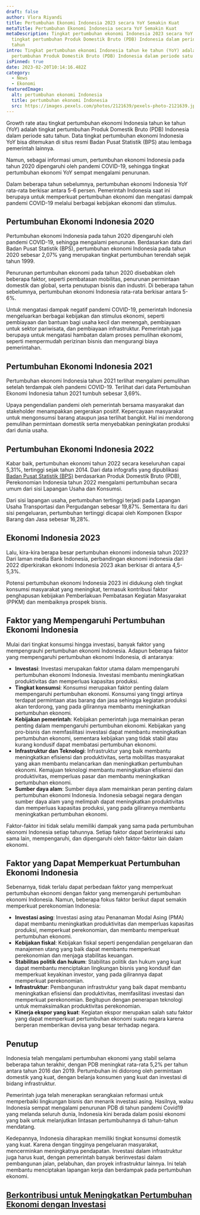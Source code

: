 ```yaml
---
draft: false
author: Vlora Riyandi
title: Pertumbuhan Ekonomi Indonesia 2023 secara YoY Semakin Kuat
metaTitle: Pertumbuhan Ekonomi Indonesia secara YoY Semakin Kuat
metaDescription: Tingkat pertumbuhan ekonomi Indonesia 2023 secara YoY adalah
  tingkat pertumbuhan Produk Domestik Bruto (PDB) Indonesia dalam periode satu
  tahun
intro: Tingkat pertumbuhan ekonomi Indonesia tahun ke tahun (YoY) adalah tingkat
  pertumbuhan Produk Domestik Bruto (PDB) Indonesia dalam periode satu tahun
isPinned: true
date: 2023-02-20T10:14:16.482Z
category:
  - News
  - Ekonomi
featuredImage:
  alt: pertumbuhan ekonomi Indonesia
  title: pertumbuhan ekonomi Indonesia
  src: https://images.pexels.com/photos/2121639/pexels-photo-2121639.jpeg?auto=compress&cs=tinysrgb&w=600
---
```

Growth rate atau tingkat pertumbuhan ekonomi Indonesia tahun ke tahun (YoY) adalah tingkat pertumbuhan Produk Domestik Bruto (PDB) Indonesia dalam periode satu tahun. Data tingkat pertumbuhan ekonomi Indonesia YoY bisa ditemukan di situs resmi Badan Pusat Statistik (BPS) atau lembaga pemerintah lainnya.

Namun, sebagai informasi umum, pertumbuhan ekonomi Indonesia pada tahun 2020 dipengaruhi oleh pandemi COVID-19, sehingga tingkat pertumbuhan ekonomi YoY sempat mengalami penurunan. 

Dalam beberapa tahun sebelumnya, pertumbuhan ekonomi Indonesia YoY rata-rata berkisar antara 5-6 persen. Pemerintah Indonesia saat ini berupaya untuk memperkuat pertumbuhan ekonomi dan mengatasi dampak pandemi COVID-19 melalui berbagai kebijakan ekonomi dan stimulus.

## Pertumbuhan Ekonomi Indonesia 2020

Pertumbuhan ekonomi Indonesia pada tahun 2020 dipengaruhi oleh pandemi COVID-19, sehingga mengalami penurunan. Berdasarkan data dari Badan Pusat Statistik (BPS), pertumbuhan ekonomi Indonesia pada tahun 2020 sebesar 2,07% yang merupakan tingkat pertumbuhan terendah sejak tahun 1999.

Penurunan pertumbuhan ekonomi pada tahun 2020 disebabkan oleh beberapa faktor, seperti pembatasan mobilitas, penurunan permintaan domestik dan global, serta penutupan bisnis dan industri. Di beberapa tahun sebelumnya, pertumbuhan ekonomi Indonesia rata-rata berkisar antara 5-6%.

Untuk mengatasi dampak negatif pandemi COVID-19, pemerintah Indonesia mengeluarkan berbagai kebijakan dan stimulus ekonomi, seperti pembiayaan dan bantuan bagi usaha kecil dan menengah, pembiayaan untuk sektor pariwisata, dan pembiayaan infrastruktur. Pemerintah juga berupaya untuk mengatasi hambatan dalam proses pemulihan ekonomi, seperti mempermudah perizinan bisnis dan mengurangi biaya pemerintahan.

## Pertumbuhan Ekonomi Indonesia 2021

Pertumbuhan ekonomi Indonesia tahun 2021 terlihat mengalami pemulihan setelah terdampak oleh pandemi COVID-19. Terlihat dari data Pertumbuhan Ekonomi Indonesia tahun 2021 tumbuh sebesar 3,69%.

Upaya pengendalian pandemi oleh pemerintah bersama masyarakat dan stakeholder menampakkan pergerakan positif. Kepercayaan masyarakat untuk mengonsumsi barang ataupun jasa terlihat bangkit. Hal ini mendorong pemulihan permintaan domestik serta menyebabkan peningkatan produksi dari dunia usaha. 

## Pertumbuhan Ekonomi Indonesia 2022

Kabar baik, pertumbuhan ekonomi tahun 2022 secara keseluruhan capai 5,31%, tertinggi sejak tahun 2014. Dari data infografis yang dipublikasi [Badan Pusat Statistik (BPS)](https://www.bps.go.id/website/images/Pertumbuhan-Ekonomi-TW-IV-2022-ind.jpg) berdasarkan Produk Domestik Bruto (PDB), Perekonomian Indonesia tahun 2022 mengalami pertumbuhan secara umum dari sisi Lapangan Usaha dan Konsumsi. 

Dari sisi lapangan usaha, pertumbuhan tertinggi terjadi pada Lapangan Usaha Transportasi dan Pergudangan sebesar 19,87%. Sementara itu dari sisi pengeluaran, pertumbuhan tertinggi dicapai oleh Komponen Ekspor Barang dan Jasa sebesar 16,28%. 

## Ekonomi Indonesia 2023

Lalu, kira-kira berapa besar pertumbuhan ekonomi indonesia tahun 2023? Dari laman media Bank Indonesia, perbandingan ekonomi indonesia dari 2022 diperkirakan ekonomi Indonesia 2023 akan berkisar di antara 4,5-5,3%.

Potensi pertumbuhan ekonomi Indonesia 2023 ini didukung oleh tingkat konsumsi masyarakat yang meningkat, termasuk kontribusi faktor penghapusan kebijakan Pemberlakuan Pembatasan Kegiatan Masyarakat (PPKM) dan membaiknya prospek bisnis.

## Faktor yang Mempengaruhi Pertumbuhan Ekonomi Indonesia

Mulai dari tingkat konsumsi hingga investasi, banyak faktor yang mempengrauhi pertumbuhan ekonomi Indonesia. Adapun beberapa faktor yang mempengaruhi pertumbuhan ekonomi Indonesia, di antaranya:

* **Investasi**: Investasi merupakan faktor utama dalam mempengaruhi pertumbuhan ekonomi Indonesia. Investasi membantu meningkatkan produktivitas dan memperluas kapasitas produksi.
* **Tingkat konsumsi**: Konsumsi merupakan faktor penting dalam mempengaruhi pertumbuhan ekonomi. Konsumsi yang tinggi artinya terdapat permintaan atas barang dan jasa sehingga kegiatan produksi akan terdorong, yang pada gilirannya membantu meningkatkan pertumbuhan ekonomi.
* **Kebijakan pemerintah**: Kebijakan pemerintah juga memainkan peran penting dalam mempengaruhi pertumbuhan ekonomi. Kebijakan yang pro-bisnis dan memfasilitasi investasi dapat membantu meningkatkan pertumbuhan ekonomi, sementara kebijakan yang tidak stabil atau kurang kondusif dapat membatasi pertumbuhan ekonomi.
* **Infrastruktur dan Teknologi**: Infrastruktur yang baik membantu meningkatkan efisiensi dan produktivitas, serta mobilitas masyarakat yang akan membantu melancarkan dan meningkatkan pertumbuhan ekonomi. Kemajuan teknologi membantu meningkatkan efisiensi dan produktivitas, memperluas pasar dan membantu meningkatkan pertumbuhan ekonomi.
* **Sumber daya alam**: Sumber daya alam memainkan peran penting dalam pertumbuhan ekonomi Indonesia. Indonesia sebagai negara dengan sumber daya alam yang melimpah dapat meningkatkan produktivitas dan memperluas kapasitas produksi, yang pada gilirannya membantu meningkatkan pertumbuhan ekonomi.

Faktor-faktor ini tidak selalu memiliki dampak yang sama pada pertumbuhan ekonomi Indonesia setiap tahunnya. Setiap faktor dapat berinteraksi satu sama lain, mempengaruhi, dan dipengaruhi oleh faktor-faktor lain dalam ekonomi.

## Faktor yang Dapat Memperkuat Pertumbuhan Ekonomi Indonesia

Sebenarnya, tidak terlalu dapat perbedaan faktor yang memperkuat pertumbuhan ekonomi dengan faktor yang memengaruhi pertumbuhan ekonomi Indonesia. Namun, beberapa fokus faktor berikut dapat semakin memperkuat perekonomian Indonesia:

* **Investasi asing**: Investasi asing atau Penanaman Modal Asing (PMA) dapat membantu meningkatkan produktivitas dan memperluas kapasitas produksi, memperkuat perekonomian, dan membantu memperkuat pertumbuhan ekonomi.
* **Kebijakan fiskal**: Kebijakan fiskal seperti pengendalian pengeluaran dan manajemen utang yang baik dapat membantu memperkuat perekonomian dan menjaga stabilitas keuangan.
* **Stabilitas politik dan hukum**: Stabilitas politik dan hukum yang kuat dapat membantu menciptakan lingkungan bisnis yang kondusif dan memperkuat keyakinan investor, yang pada gilirannya dapat memperkuat perekonomian.
* **Infrastruktur**: Pembangunan infrastruktur yang baik dapat membantu meningkatkan efisiensi dan produktivitas, memfasilitasi investasi dan memperkuat perekonomian. Begitupun dengan penerapan teknologi untuk memaksimalkan produktivitas perekonomian.
* **Kinerja ekspor yang kuat**: Kegiatan ekspor merupakan salah satu faktor yang dapat memperkuat pertumbuhan ekonomi suatu negara karena berperan memberikan devisa yang besar terhadap negara.

## Penutup

Indonesia telah mengalami pertumbuhan ekonomi yang stabil selama beberapa tahun terakhir, dengan PDB meningkat rata-rata 5,2% per tahun antara tahun 2016 dan 2019. Pertumbuhan ini didorong oleh permintaan domestik yang kuat, dengan belanja konsumen yang kuat dan investasi di bidang infrastruktur. 

Pemerintah juga telah menerapkan serangkaian reformasi untuk memperbaiki lingkungan bisnis dan menarik investasi asing. Hasilnya, walau Indonesia sempat mengalami penurunan PDB di tahun pandemi Covid19 yang melanda seluruh dunia, Indonesia kini berada dalam posisi ekonomi yang baik untuk melanjutkan lintasan pertumbuhannya di tahun-tahun mendatang.

Kedepannya, Indonesia diharapkan memiliki tingkat konsumsi domestik yang kuat. Karena dengan tingginya pengeluaran masyarakat, mencerminkan meningkatnya pendapatan. Investasi dalam infrastruktur juga harus kuat, dengan pemerintah banyak berinvestasi dalam pembangunan jalan, pelabuhan, dan proyek infrastruktur lainnya. Ini telah membantu menciptakan lapangan kerja dan berdampak pada pertumbuhan ekonomi.[](https://app.landx.id/?utm_source=Organic+Page&utm_medium=Content+Blog&utm_campaign=BlogLandX&utm_id=Blog)

## [B﻿erkontribusi untuk Meningkatkan Pertumbuhan Ekonomi dengan Investasi](https://app.landx.id/?utm_source=Organic+Page&utm_medium=Content+Blog&utm_campaign=BlogLandX&utm_id=Blog)